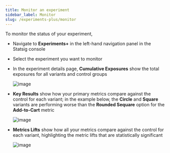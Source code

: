 ```yaml
---
title: Monitor an experiment
sidebar_label: Monitor
slug: /experiments-plus/monitor
---
```


To monitor the status of your experiment, 
 - Navigate to **Experiments+** in the left-hand navigation panel in the Statsig console
 - Select the experiment you want to monitor 
 - In the experiment details page, **Cumulative Exposures** show the total exposures for all variants and control groups
   
   ![image](https://user-images.githubusercontent.com/1315028/129122046-6d61f5fb-ed26-49d7-a774-52604c1aaa3a.png)

 - **Key Results** show how your primary metrics compare against the control for each variant; in the example below, the **Circle** and **Square** variants are performing worse than the **Rounded Sequare** option for the **Add-to-Cart** metric 
   
   ![image](https://user-images.githubusercontent.com/1315028/129122158-75d877a8-b098-4196-8275-69d9804a4946.png)

 - **Metrics Lifts** show how all your metrics compare against the control for each variant, highlighting the metric lifts that are statistically significant
   
   ![image](https://user-images.githubusercontent.com/1315028/129122350-7af0c3d6-9477-4f91-bb6d-e778d50c1c7d.png)
